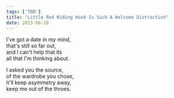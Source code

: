 ```yaml
---
tags: ['TBD']
title: "Little Red Riding Hood Is Such A Welcome Distraction"
date: 2023-06-18
---
```


I've got a date in my mind,  
that's still so far out,  
and I can't help that its  
all that I'm thinking about.

I asked you the source,  
of the wardrobe you chose,  
it'll keep asymmetry away,  
keep me out of the throes.
